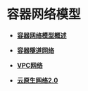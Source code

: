 # 容器网络模型<a name="cce_01_0280"></a>

-   **[容器网络模型概述](容器网络模型概述.md)**  

-   **[容器隧道网络](容器隧道网络.md)**  

-   **[VPC网络](VPC网络.md)**  

-   **[云原生网络2.0](云原生网络2-0.md)**  


